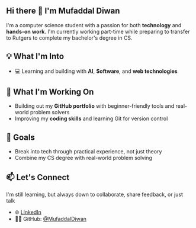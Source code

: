 ## Hi there 👋 I'm Mufaddal Diwan

I'm a computer science student with a passion for both **technology** and **hands-on work**. I'm currently working part-time while preparing to transfer to Rutgers to complete my bachelor's degree in CS.

## 💡 What I'm Into
- 💻 Learning and building with **AI**, **Software**, and **web technologies**

## 🚀 What I'm Working On
- Building out my **GitHub portfolio** with beginner-friendly tools and real-world problem solvers
- Improving my **coding skills** and learning Git for version control

## 🎯 Goals
- Break into tech through practical experience, not just theory
- Combine my CS degree with real-world problem solving

## 📫 Let's Connect
I'm still learning, but always down to collaborate, share feedback, or just talk

- 🌐 [LinkedIn](www.linkedin.com/in/mufaddal-diwan) 
- 🧑‍💻 GitHub: [@MufaddalDiwan](https://github.com/MufaddalDiwan)
